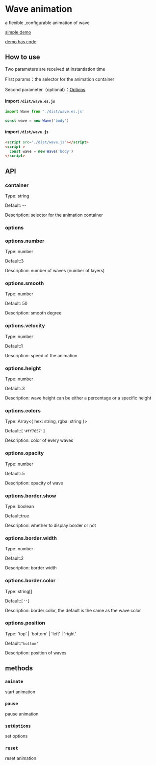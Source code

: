 
# Wave animation

a flexible ,configurable animation of wave

<a href="https://qishaoxuan.github.io/wavejs/">simple demo</a>

<a href="https://qishaoxuan.github.io/css_tricks/notCSS/wave.html">demo has code</a>

## How to use

Two parameters are received at instantiation time

First params：the selector for the animation container

Second parameter（optional）：[Options](#Options)

#### import `/dist/wave.es.js`
```js
import Wave from './dist/wave.es.js'
  
const wave = new Wave('body')
```
#### import `/dist/wave.js`
```html
<script src="./dist/wave.js"></script>
<script >
  const wave = new Wave('body')
</script>
```

## API

### container
Type: string

Default: --

Description: selector for the animation container

### options
### options.number 
Type: number

Default:3

Description: number of waves (number of layers)
### options.smooth 
Type: number

Default: 50

Description: smooth degree

### options.velocity  
Type: number

Default:1

Description: speed of the animation
### options.height 
Type: number

Default:.3

Description: wave height can be either a percentage or a specific height
### options.colors
Type: Array<{ hex: string, rgba: string }> 

Default:`['#ff7657']`

Description: color of every waves
### options.opacity 
Type: number 

Default:.5

Description: opacity of wave
### options.border.show
Type: boolean

Default:true

Description: whether to display border or not
### options.border.width
Type: number

Default:2

Description: border width
### options.border.color
Type: string[] 

Default:`['']`

Description: border color, the default is the same as the wave color
### options.position
Type: 'top' | 'bottom' | 'left' | 'right' 

Default:`"bottom"`

Description: position of waves

## methods

### `animate`
start animation
### `pause`
pause animation
### `setOptions`
set options
### `reset`
reset animation



